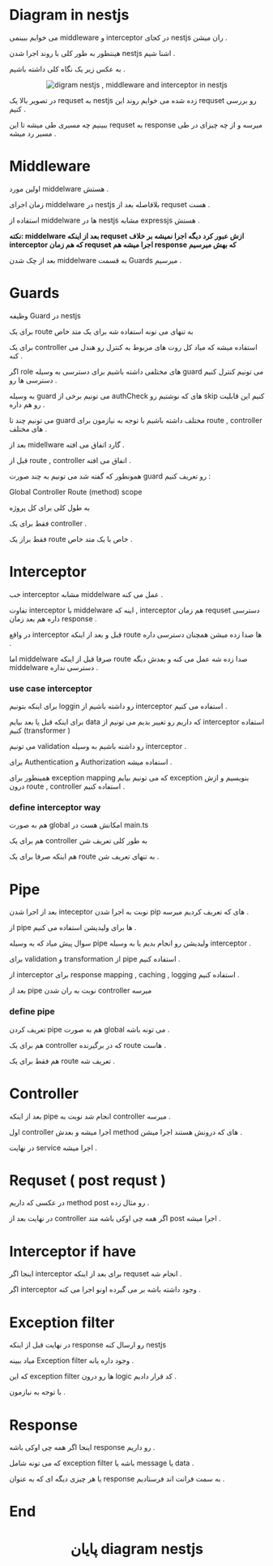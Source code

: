 #  Diagram in nestjs 

می خوایم ببینمی middleware و interceptor در کجای nestjs ران میشن . 

هینتطور به طور کلی با روند اجرا شدن nestjs اشنا شیم .

به عکس زیر یک نگاه کلی داشته باشیم . 


<p align="center">
  <img src='https://github.com/mosenn/nestjs/assets/91747908/4bb1ee00-b3e6-4a9b-b29c-4bde7fd775d9' alt ='digram nestjs , middleware and interceptor in nestjs' />
</p>


در تصویر بالا یک requset به nestjs زده شده می خوایم روند این requset رو بررسی کنیم . 

ببینیم چه مسیری طی میشه تا این requset به response میرسه و از چه چیزای در طی مسیر رد میشه . 


# Middleware

اولین مورد middelware هستش . 

زمان اجرای middelware در nestjs بلافاصله بعد از requset هست . 

استفاده از middelware ها در nestjs مشابه expressjs هستش . 

**نکته: middelware بعد از اینکه requset ازش عبور کرد دیگه اجرا نمیشه 
 بر خلاف interceptor که هم زمان requset اجرا میشه هم response که بهش میرسیم**

 بعد از چک شدن middelware به قسمت Guards میرسیم . 

 # Guards

وظیفه Guard در nestjs

برای یک route به تنهای می تونه استفاده شه برای یک متد خاص  

برای یک controller  استفاده میشه که میاد کل  روت های مربوط به کنترل رو هندل می کنه . 

اگر role های مختلفی داشته باشیم برای دسترسی به وسیله guard می تونیم کنترل کنیم دسترسی ها رو . 

به وسیله guard می تونیم برخی از authCheck های که نوشتیم رو skip کنیم این قابلیت رو هم داره . 

می تونیم چند تا guard مختلف داشته باشیم با توجه به نیازمون برای route , controller های مختلف . 


بعد از midellware گارد اتفاق می افته . 

قبل از route , controller اتفاق می افته .

همونطور که گفته شد می تونیم به چند صورت guard رو تعریف کنیم : 

Global
Controller
Route (method) scope

به طول کلی برای کل پروژه 

فقط برای یک controller . 

فقط براز یک route خاص با یک متد خاص . 



# Interceptor 


خب interceptor  مشابه middelware عمل می کنه . 

تفاوت interceptor با middelware اینه که , interceptor هم زمان requset دسترسی داره هم بعد زمان response . 

در واقع interceptor قبل و بعد از اینکه route ها صدا زده میشن همچنان دسترسی داره . 

اما middelware صرفا قبل از اینکه route صدا زده شه عمل می کنه و بعدش دیگه middelware دسترسی نداره . 
### use case interceptor


برای اینکه بتونیم loggin رو داشته باشیم از interceptor استفاده می کنیم .

برای اینکه قبل یا بعد بیایم data که داریم رو تغییر بدیم می تونیم از interceptor استفاده کنیم (transformer ) 

می تونیم validation رو داشته باشیم به وسیله interceptor . 

برای  Authentication و Authorization استفاده میشه . 

همینطور برای    exception mapping که می تونیم بیایم exception بنویسیم و ازش درون route , controller استفاده کنیم . 

### define interceptor way 
هم به صورت global امکانش هست در main.ts

هم برای یک controller به طور کلی تعریف شن 

هم اینکه صرفا برای یک route به تنهای  تعریف شن . 

# Pipe 

بعد از اجرا شدن inteceptor نوبت به اجرا شدن pip های که تعریف کردیم میرسه . 

از pipe ها برای ولیدیشن استفاده می کنیم . 

سوال پیش میاد که به وسیله pipe ولیدیشن رو انجام بدیم یا به وسیله interceptor . 

برای validation و transformation از pipe استفاده کنیم . 

از interceptor برای response  mapping , caching , logging استفاده کنیم . 

بعد از pipe نوبت به ران شدن controller میرسه 

### define pipe 

تعریف کردن pipe هم به صورت global می تونه باشه . 

هم برای یک controller که در برگیرنده route هاست . 

هم فقط برای یک route تعریف شه  . 
# Controller

بعد از اینکه pipe انجام شد نوبت به controller میرسه . 

اول controller اجرا میشه و بعدش method های که درونش هستند اجرا میشن . 

در نهایت service اجرا میشه .


# Requset ( post requst ) 

در عکسی که داریم method post رو مثال زده . 

در نهایت بعد از controller اگر همه چی اوکی باشه متد post اجرا میشه . 

# Interceptor if have 

اینجا اگر interceptor برای بعد از اینکه requset انجام شه . 

اگر interceptor وجود داشته باشه بر می گیرده اونو اجرا می کنه . 

# Exception filter 

در نهایت قبل از اینکه response رو ارسال کنه nestjs 

میاد ببینه Exception filter وجود داره یانه . 

که این exception filter ها رو درون logic کد قرار دادیم . 

با توجه به نیازمون . 

# Response


اینجا اگر همه چی اوکی باشه response رو داریم . 

که می تونه شامل exception filter باشه یا message یا data . 

یا هر چیزی دیگه ای که به عنوان response به سمت فرانت اند فرستادیم . 


# End 

<h1 align='center'>پایان diagram nestjs </h1>
